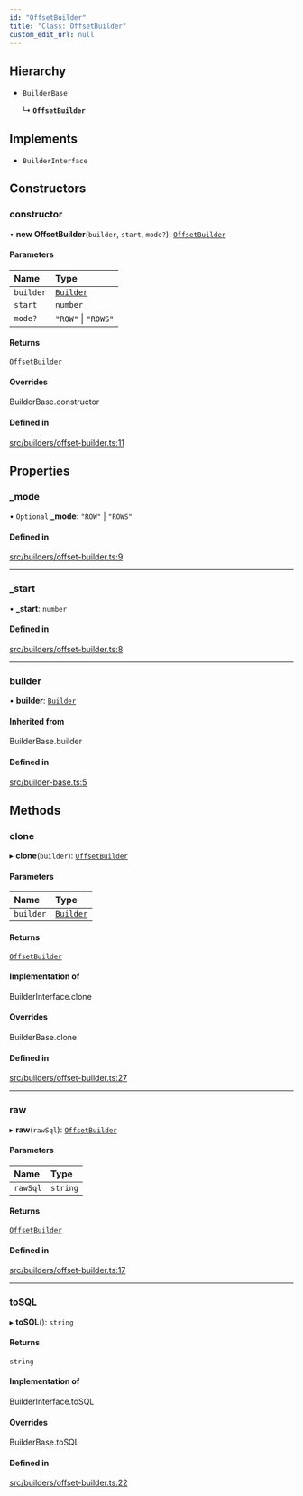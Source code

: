 ```yaml
---
id: "OffsetBuilder"
title: "Class: OffsetBuilder"
custom_edit_url: null
---
```


## Hierarchy

- `BuilderBase`

  ↳ **`OffsetBuilder`**

## Implements

- `BuilderInterface`

## Constructors

### constructor

• **new OffsetBuilder**(`builder`, `start`, `mode?`): [`OffsetBuilder`](OffsetBuilder.md)

#### Parameters

| Name | Type |
| :------ | :------ |
| `builder` | [`Builder`](Builder.md) |
| `start` | `number` |
| `mode?` | ``"ROW"`` \| ``"ROWS"`` |

#### Returns

[`OffsetBuilder`](OffsetBuilder.md)

#### Overrides

BuilderBase.constructor

#### Defined in

[src/builders/offset-builder.ts:11](https://github.com/alesmenzel/sql-builder/blob/0850cdd/src/builders/offset-builder.ts#L11)

## Properties

### \_mode

• `Optional` **\_mode**: ``"ROW"`` \| ``"ROWS"``

#### Defined in

[src/builders/offset-builder.ts:9](https://github.com/alesmenzel/sql-builder/blob/0850cdd/src/builders/offset-builder.ts#L9)

___

### \_start

• **\_start**: `number`

#### Defined in

[src/builders/offset-builder.ts:8](https://github.com/alesmenzel/sql-builder/blob/0850cdd/src/builders/offset-builder.ts#L8)

___

### builder

• **builder**: [`Builder`](Builder.md)

#### Inherited from

BuilderBase.builder

#### Defined in

[src/builder-base.ts:5](https://github.com/alesmenzel/sql-builder/blob/0850cdd/src/builder-base.ts#L5)

## Methods

### clone

▸ **clone**(`builder`): [`OffsetBuilder`](OffsetBuilder.md)

#### Parameters

| Name | Type |
| :------ | :------ |
| `builder` | [`Builder`](Builder.md) |

#### Returns

[`OffsetBuilder`](OffsetBuilder.md)

#### Implementation of

BuilderInterface.clone

#### Overrides

BuilderBase.clone

#### Defined in

[src/builders/offset-builder.ts:27](https://github.com/alesmenzel/sql-builder/blob/0850cdd/src/builders/offset-builder.ts#L27)

___

### raw

▸ **raw**(`rawSql`): [`OffsetBuilder`](OffsetBuilder.md)

#### Parameters

| Name | Type |
| :------ | :------ |
| `rawSql` | `string` |

#### Returns

[`OffsetBuilder`](OffsetBuilder.md)

#### Defined in

[src/builders/offset-builder.ts:17](https://github.com/alesmenzel/sql-builder/blob/0850cdd/src/builders/offset-builder.ts#L17)

___

### toSQL

▸ **toSQL**(): `string`

#### Returns

`string`

#### Implementation of

BuilderInterface.toSQL

#### Overrides

BuilderBase.toSQL

#### Defined in

[src/builders/offset-builder.ts:22](https://github.com/alesmenzel/sql-builder/blob/0850cdd/src/builders/offset-builder.ts#L22)
